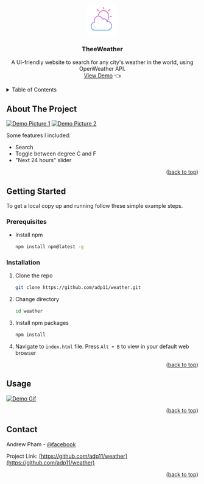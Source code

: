 <div id="top"></div>

<!-- PROJECT LOGO -->
<br />
<div align="center">
  <img src="./dist/images/logo.png" alt="Logo" width="80" height="80">
  <h3 align="center">TheeWeather</h3>
  <p align="center">
    A UI-friendly website to search for any city's weather in the world, using OpenWeather API.
    <br />
    <a href="https://google.com">View Demo</a> 👈
  </p>
</div>


<!-- TABLE OF CONTENTS -->
<details>
  <summary>Table of Contents</summary>
  <ol>
    <li>
      <a href="#about-the-project">About The Project</a>
    <li>
      <a href="#getting-started">Getting Started</a>
      <ul>
        <li><a href="#prerequisites">Prerequisites</a></li>
        <li><a href="#installation">Installation</a></li>
      </ul>
    </li>
    <li><a href="#usage">Usage</a></li>
    <li><a href="#contact">Contact</a></li>
    <li><a href="#acknowledgments">Acknowledgments</a></li>
  </ol>
</details>



<!-- ABOUT THE PROJECT -->
## About The Project

[![Demo Picture 1][product-screenshot1]](https://google.com)
[![Demo Picture 2][product-screenshot2]](https://google.com)

Some features I included:
- Search
- Toggle between degree C and F
- "Next 24 hours" slider

<p align="right">(<a href="#top">back to top</a>)</p>

<!-- GETTING STARTED -->
## Getting Started

To get a local copy up and running follow these simple example steps.

### Prerequisites

* Install npm
  ```sh
  npm install npm@latest -g
  ```

### Installation

1. Clone the repo
   ```sh
   git clone https://github.com/adp11/weather.git
   ```
2. Change directory
   ```sh
   cd weather
   ```
3. Install npm packages
   ```sh
   npm install
   ```
3. Navigate to `index.html` file. Press `Alt + B` to view in your default web browser

<p align="right">(<a href="#top">back to top</a>)</p>


<!-- USAGE EXAMPLES -->
## Usage

[![Demo Gif][product-demo]](https://google.com)

<p align="right">(<a href="#top">back to top</a>)</p>


<!-- CONTACT -->
## Contact

Andrew Pham - [@facebook](https://www.facebook.com/profile.php?id=100008330377004)

Project Link: [https://github.com/adp11/weather](https://github.com/adp11/weather)

<p align="right">(<a href="#top">back to top</a>)</p>


<!-- MARKDOWN LINKS & IMAGES -->
<!-- https://www.markdownguide.org/basic-syntax/#reference-style-links -->
[product-screenshot1]: ./dist/images/demo1.png
[product-screenshot2]: ./dist/images/demo2.png
[product-demo]: ./dist/images/theeweather.gif
